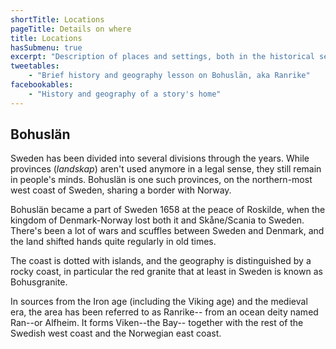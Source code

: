 ```yaml
---
shortTitle: Locations
pageTitle: Details on where
title: Locations
hasSubmenu: true
excerpt: "Description of places and settings, both in the historical sense and contemporary. Ranrike is the old name for Bohuslän, a province of Sweden."
tweetables:
    - "Brief history and geography lesson on Bohuslän, aka Ranrike"
facebookables:
    - "History and geography of a story's home"
---
```


## Bohuslän

Sweden has been divided into several divisions through the years.
While provinces (*landskap*) aren't used anymore in a legal sense,
they still remain in people's minds. Bohuslän is one such provinces, on the
northern-most west coast of Sweden, sharing a border with Norway.

Bohuslän became a part of Sweden 1658 at the peace of Roskilde, when
the kingdom of Denmark-Norway lost both it and Skåne/Scania to Sweden.
There's been a lot of wars and scuffles between Sweden and Denmark, and
the land shifted hands quite regularly in old times.

The coast is dotted with islands, and the geography is distinguished by
a rocky coast, in particular the red granite that at least in Sweden is
known as Bohusgranite.

In sources from the Iron age (including the Viking age) and the medieval era, the area has been referred to as Ranrike--
from an ocean deity named Ran--or Alfheim. It forms Viken--the Bay--
together with the rest of the Swedish west coast and the Norwegian
east coast.
